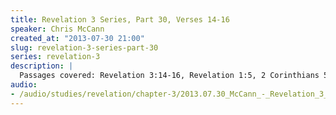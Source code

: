 ```yaml
--- 
title: Revelation 3 Series, Part 30, Verses 14-16
speaker: Chris McCann
created_at: "2013-07-30 21:00"
slug: revelation-3-series-part-30
series: revelation-3
description: |
  Passages covered: Revelation 3:14-16, Revelation 1:5, 2 Corinthians 5:17, James 1:18, Colossians 1:14-15, Matthew 10:42, Acts 18:24-25.
audio: 
- /audio/studies/revelation/chapter-3/2013.07.30_McCann_-_Revelation_3_Series_Part_30.yaml
---
```


